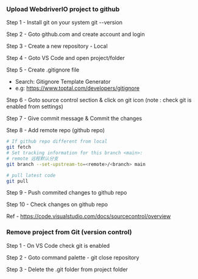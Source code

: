 ### Upload WebdriverIO project to github

Step 1 - Install git on your system git --version

Step 2 - Goto github.com and create account and login

Step 3 - Create a new repository - Local

Step 4 - Goto VS Code and open project/folder

Step 5 - Create .gitignore file
- Search: Gitignore Template Generator
- e.g: https://www.toptal.com/developers/gitignore

Step 6 - Goto source control section & click on git icon    (note : check git is enabled from settings)

Step 7 - Give commit message & Commit the changes

Step 8 - Add remote repo (github repo)

```sh
# If github repo different from local
git fetch 
# Set tracking information for this branch <main>:
# remote 远程默认分支
git branch --set-upstream-to=<remote>/<branch> main 

# pull latest code
git pull

```

Step 9 - Push commited changes to github repo

Step 10 - Check changes on github repo

Ref - https://code.visualstudio.com/docs/sourcecontrol/overview

### Remove project from Git (version control)

Step 1 - On VS Code check git is enabled

Step 2 - Goto command palette - git close repository

Step 3 - Delete the .git folder from project folder